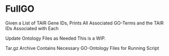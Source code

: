 # FullGO
Given a List of TAIR Gene IDs, Prints All Associated GO-Terms and the TAIR IDs Associated with Each

Update Ontology Files as Needed
This is a WIP.

Tar.gz Archive Contains Necessary GO-Ontology Files for Running Script
